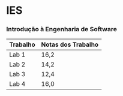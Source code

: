 # IES
### Introdução à Engenharia de Software


| Trabalho      |        Notas dos Trabalho        |     
|---------------|----------------------------------|
| Lab 1         |                16,2              |
| Lab 2         |                14,2              | 
| Lab 3         |                12,4              | 
| Lab 4         |                16,0              | 
